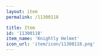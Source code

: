 ```yaml
---
layout: item
permalink: /11300118

title: Item
id: '11300118'
item_name: 'Knightly Helmet'
icon_url: 'item/icon/11300118.png'
---
```

